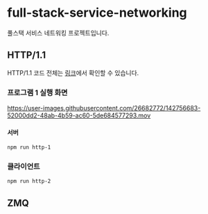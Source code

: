 # full-stack-service-networking

풀스택 서비스 네트워킹 프로젝트입니다.

## HTTP/1.1

HTTP/1.1 코드 전체는 [링크](/HTTP_1.1)에서 확인할 수 있습니다.

### 프로그램 1 실행 화면

https://user-images.githubusercontent.com/26682772/142756683-52000dd2-48ab-4b59-ac60-5de684577293.mov

#### 서버

```bash
npm run http-1
```

### 클라이언트


```bash
npm run http-2
```

## ZMQ
